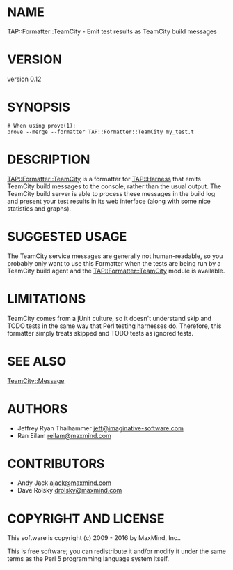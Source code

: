 # NAME

TAP::Formatter::TeamCity - Emit test results as TeamCity build messages

# VERSION

version 0.12

# SYNOPSIS

    # When using prove(1):
    prove --merge --formatter TAP::Formatter::TeamCity my_test.t

# DESCRIPTION

[TAP::Formatter::TeamCity](https://metacpan.org/pod/TAP::Formatter::TeamCity) is a formatter for [TAP::Harness](https://metacpan.org/pod/TAP::Harness) that emits
TeamCity build messages to the console, rather than the usual output. The
TeamCity build server is able to process these messages in the build log and
present your test results in its web interface (along with some nice
statistics and graphs).

# SUGGESTED USAGE

The TeamCity service messages are generally not human-readable, so you
probably only want to use this Formatter when the tests are being run by a
TeamCity build agent and the [TAP::Formatter::TeamCity](https://metacpan.org/pod/TAP::Formatter::TeamCity) module is available.

# LIMITATIONS

TeamCity comes from a jUnit culture, so it doesn't understand skip and TODO
tests in the same way that Perl testing harnesses do. Therefore, this
formatter simply treats skipped and TODO tests as ignored tests.

# SEE ALSO

[TeamCity::Message](https://metacpan.org/pod/TeamCity::Message)

# AUTHORS

- Jeffrey Ryan Thalhammer <jeff@imaginative-software.com>
- Ran Eilam <reilam@maxmind.com>

# CONTRIBUTORS

- Andy Jack <ajack@maxmind.com>
- Dave Rolsky <drolsky@maxmind.com>

# COPYRIGHT AND LICENSE

This software is copyright (c) 2009 - 2016 by MaxMind, Inc..

This is free software; you can redistribute it and/or modify it under
the same terms as the Perl 5 programming language system itself.
